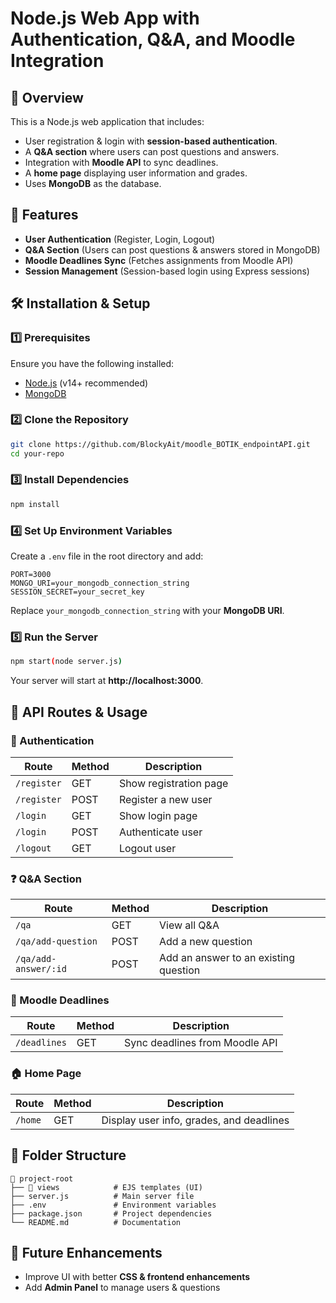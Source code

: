 # Node.js Web App with Authentication, Q&A, and Moodle Integration

## 📌 Overview
This is a Node.js web application that includes:
- User registration & login with **session-based authentication**.
- A **Q&A section** where users can post questions and answers.
- Integration with **Moodle API** to sync deadlines.
- A **home page** displaying user information and grades.
- Uses **MongoDB** as the database.

## 🚀 Features
- **User Authentication** (Register, Login, Logout)
- **Q&A Section** (Users can post questions & answers stored in MongoDB)
- **Moodle Deadlines Sync** (Fetches assignments from Moodle API)
- **Session Management** (Session-based login using Express sessions)

## 🛠️ Installation & Setup
### 1️⃣ Prerequisites
Ensure you have the following installed:
- [Node.js](https://nodejs.org/en/download/) (v14+ recommended)
- [MongoDB](https://www.mongodb.com/try/download/community)

### 2️⃣ Clone the Repository
```sh
git clone https://github.com/BlockyAit/moodle_BOTIK_endpointAPI.git
cd your-repo
```

### 3️⃣ Install Dependencies
```sh
npm install
```

### 4️⃣ Set Up Environment Variables
Create a `.env` file in the root directory and add:
```
PORT=3000
MONGO_URI=your_mongodb_connection_string
SESSION_SECRET=your_secret_key
```
Replace `your_mongodb_connection_string` with your **MongoDB URI**.

### 5️⃣ Run the Server
```sh
npm start(node server.js)
```
Your server will start at **http://localhost:3000**.

## 📄 API Routes & Usage

### 📝 Authentication
| Route        | Method | Description |
|-------------|--------|-------------|
| `/register`  | GET    | Show registration page |
| `/register`  | POST   | Register a new user |
| `/login`     | GET    | Show login page |
| `/login`     | POST   | Authenticate user |
| `/logout`    | GET    | Logout user |

### ❓ Q&A Section
| Route              | Method | Description |
|--------------------|--------|-------------|
| `/qa`              | GET    | View all Q&A |
| `/qa/add-question` | POST   | Add a new question |
| `/qa/add-answer/:id` | POST   | Add an answer to an existing question |

### 📅 Moodle Deadlines
| Route        | Method | Description |
|-------------|--------|-------------|
| `/deadlines` | GET    | Sync deadlines from Moodle API |

### 🏠 Home Page
| Route  | Method | Description |
|--------|--------|-------------|
| `/home` | GET    | Display user info, grades, and deadlines |

## 📌 Folder Structure
```
📂 project-root
├── 📁 views            # EJS templates (UI)
├── server.js          # Main server file
├── .env               # Environment variables
├── package.json       # Project dependencies
└── README.md          # Documentation
```

## 🚀 Future Enhancements
- Improve UI with better **CSS & frontend enhancements**
- Add **Admin Panel** to manage users & questions


